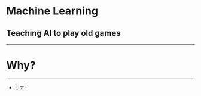 
# Machine Learning
## Teaching AI to play old games	
---
# Why?
---
 - List i

<!--stackedit_data:
eyJoaXN0b3J5IjpbMTQ1OTY1OTcxLC0xOTI5OTQ3MTM2XX0=
-->